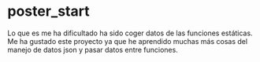 # poster_start

Lo que es me ha dificultado ha sido coger datos de las funciones estáticas. Me ha gustado este proyecto ya que he aprendido muchas más cosas del manejo de datos json y pasar datos entre funciones.
